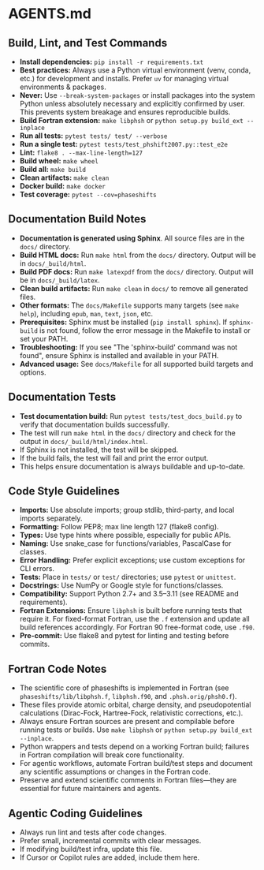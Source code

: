 # AGENTS.md

## Build, Lint, and Test Commands

- **Install dependencies:** `pip install -r requirements.txt`
- **Best practices:**
  Always use a Python virtual environment (venv, conda, etc.) for development and installs.
  Prefer `uv` for managing virtual environments & packages.
- **Never:**
  Use `--break-system-packages` or install packages into the system Python unless absolutely necessary and explicitly confirmed by user. This prevents system breakage and ensures reproducible builds.
- **Build Fortran extension:** `make libphsh` or `python setup.py build_ext --inplace`
- **Run all tests:** `pytest tests/ test/ --verbose`
- **Run a single test:** `pytest tests/test_phshift2007.py::test_e2e`
- **Lint:** `flake8 . --max-line-length=127`
- **Build wheel:** `make wheel`
- **Build all:** `make build`
- **Clean artifacts:** `make clean`
- **Docker build:** `make docker`
- **Test coverage:** `pytest --cov=phaseshifts`

## Documentation Build Notes

- **Documentation is generated using Sphinx**. All source files are in the `docs/` directory.
- **Build HTML docs:**
  Run `make html` from the `docs/` directory. Output will be in `docs/_build/html`.
- **Build PDF docs:**
  Run `make latexpdf` from the `docs/` directory. Output will be in `docs/_build/latex`.
- **Clean build artifacts:**
  Run `make clean` in `docs/` to remove all generated files.
- **Other formats:**
  The `docs/Makefile` supports many targets (see `make help`), including `epub`, `man`, `text`, `json`, etc.
- **Prerequisites:**
  Sphinx must be installed (`pip install sphinx`). If `sphinx-build` is not found, follow the error message in the Makefile to install or set your PATH.
- **Troubleshooting:**
  If you see "The 'sphinx-build' command was not found", ensure Sphinx is installed and available in your PATH.
- **Advanced usage:**
  See `docs/Makefile` for all supported build targets and options.

## Documentation Tests

- **Test documentation build:**
  Run `pytest tests/test_docs_build.py` to verify that documentation builds successfully.
- The test will run `make html` in the `docs/` directory and check for the output in `docs/_build/html/index.html`.
- If Sphinx is not installed, the test will be skipped.
- If the build fails, the test will fail and print the error output.
- This helps ensure documentation is always buildable and up-to-date.

## Code Style Guidelines

- **Imports:** Use absolute imports; group stdlib, third-party, and local imports separately.
- **Formatting:** Follow PEP8; max line length 127 (flake8 config).
- **Types:** Use type hints where possible, especially for public APIs.
- **Naming:** Use snake_case for functions/variables, PascalCase for classes.
- **Error Handling:** Prefer explicit exceptions; use custom exceptions for CLI errors.
- **Tests:** Place in `tests/` or `test/` directories; use `pytest` or `unittest`.
- **Docstrings:** Use NumPy or Google style for functions/classes.
- **Compatibility:** Support Python 2.7+ and 3.5–3.11 (see README and requirements).
- **Fortran Extensions:** Ensure `libphsh` is built before running tests that require it. For fixed-format Fortran, use the `.f` extension and update all build references accordingly. For Fortran 90 free-format code, use `.f90`.
- **Pre-commit:** Use flake8 and pytest for linting and testing before commits.

## Fortran Code Notes

- The scientific core of phaseshifts is implemented in Fortran (see `phaseshifts/lib/libphsh.f`, `libphsh.f90`, and `.phsh.orig/phsh0.f`).
- These files provide atomic orbital, charge density, and pseudopotential calculations (Dirac-Fock, Hartree-Fock, relativistic corrections, etc.).
- Always ensure Fortran sources are present and compilable before running tests or builds. Use `make libphsh` or `python setup.py build_ext --inplace`.
- Python wrappers and tests depend on a working Fortran build; failures in Fortran compilation will break core functionality.
- For agentic workflows, automate Fortran build/test steps and document any scientific assumptions or changes in the Fortran code.
- Preserve and extend scientific comments in Fortran files—they are essential for future maintainers and agents.

## Agentic Coding Guidelines

- Always run lint and tests after code changes.
- Prefer small, incremental commits with clear messages.
- If modifying build/test infra, update this file.
- If Cursor or Copilot rules are added, include them here.
